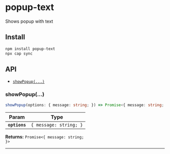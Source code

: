 # popup-text

Shows popup with text

## Install

```bash
npm install popup-text
npx cap sync
```

## API

<docgen-index>

* [`showPopup(...)`](#showpopup)

</docgen-index>

<docgen-api>
<!--Update the source file JSDoc comments and rerun docgen to update the docs below-->

### showPopup(...)

```typescript
showPopup(options: { message: string; }) => Promise<{ message: string; }>
```

| Param         | Type                              |
| ------------- | --------------------------------- |
| **`options`** | <code>{ message: string; }</code> |

**Returns:** <code>Promise&lt;{ message: string; }&gt;</code>

--------------------

</docgen-api>
